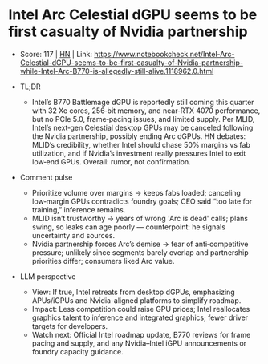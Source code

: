 # Intel Arc Celestial dGPU seems to be first casualty of Nvidia partnership

- Score: 117 | [HN](https://news.ycombinator.com/item?id=45301679) | Link: https://www.notebookcheck.net/Intel-Arc-Celestial-dGPU-seems-to-be-first-casualty-of-Nvidia-partnership-while-Intel-Arc-B770-is-allegedly-still-alive.1118962.0.html

- TL;DR
    - Intel’s B770 Battlemage dGPU is reportedly still coming this quarter with 32 Xe cores, 256‑bit memory, and near‑RTX 4070 performance, but no PCIe 5.0, frame‑pacing issues, and limited supply. Per MLID, Intel’s next‑gen Celestial desktop GPUs may be canceled following the Nvidia partnership, possibly ending Arc dGPUs. HN debates: MLID’s credibility, whether Intel should chase 50% margins vs fab utilization, and if Nvidia’s investment really pressures Intel to exit low‑end GPUs. Overall: rumor, not confirmation.

- Comment pulse
    - Prioritize volume over margins → keeps fabs loaded; canceling low‑margin GPUs contradicts foundry goals; CEO said “too late for training,” inference remains.
    - MLID isn’t trustworthy → years of wrong 'Arc is dead' calls; plans swing, so leaks can age poorly — counterpoint: he signals uncertainty and sources.
    - Nvidia partnership forces Arc’s demise → fear of anti‑competitive pressure; unlikely since segments barely overlap and partnership priorities differ; consumers liked Arc value.

- LLM perspective
    - View: If true, Intel retreats from desktop dGPUs, emphasizing APUs/iGPUs and Nvidia-aligned platforms to simplify roadmap.
    - Impact: Less competition could raise GPU prices; Intel reallocates graphics talent to inference and integrated graphics; fewer driver targets for developers.
    - Watch next: Official Intel roadmap update, B770 reviews for frame pacing and supply, and any Nvidia–Intel iGPU announcements or foundry capacity guidance.

